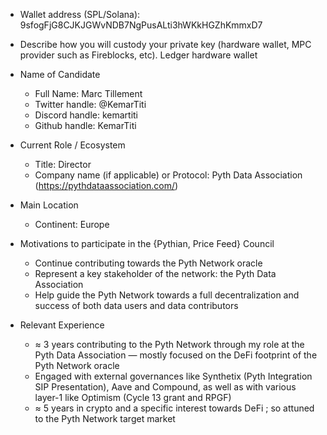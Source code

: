 - Wallet address (SPL/Solana): 9sfogFjG8CJKJGWvNDB7NgPusALti3hWKkHGZhKmmxD7

- Describe how you will custody your private key (hardware wallet, MPC provider such as Fireblocks, etc). Ledger hardware wallet

- Name of Candidate
  - Full Name: Marc Tillement
  - Twitter handle: @KemarTiti
  - Discord handle: kemartiti
  - Github handle: KemarTiti

- Current Role / Ecosystem
  - Title: Director
  - Company name (if applicable) or Protocol: Pyth Data Association (https://pythdataassociation.com/)

- Main Location
  - Continent: Europe

- Motivations to participate in the {Pythian, Price Feed} Council
  - Continue contributing towards the Pyth Network oracle
  - Represent a key stakeholder of the network: the Pyth Data Association
  - Help guide the Pyth Network towards a full decentralization and success of both data users and data contributors

- Relevant Experience
  - ≈ 3 years contributing to the Pyth Network through my role at the Pyth Data Association — mostly focused on the DeFi footprint of the Pyth Network oracle
  - Engaged with external governances like Synthetix (Pyth Integration SIP Presentation), Aave and Compound, as well as with various layer-1 like Optimism (Cycle 13 grant and RPGF)
  - ≈ 5 years in crypto and a specific interest towards DeFi ; so attuned to the Pyth Network target market
